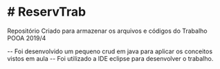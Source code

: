 

<h1> # ReservTrab </h1>
Repositório Criado para armazenar os arquivos e códigos do Trabalho POOA 2019/4

-- Foi desenvolvido um pequeno crud em java para aplicar os conceitos vistos em aula
-- Foi utilizado a IDE eclipse para desenvolver o trabalho.
